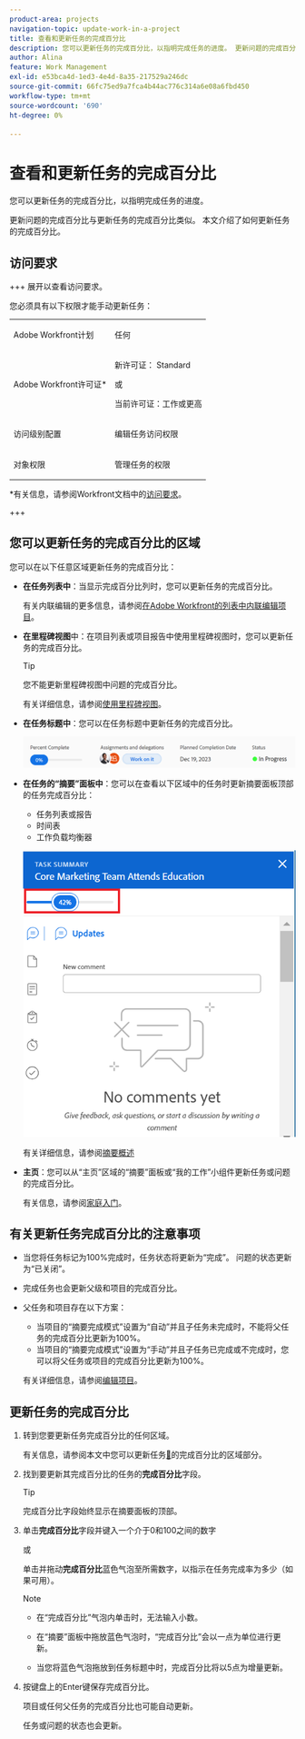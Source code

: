 ```yaml
---
product-area: projects
navigation-topic: update-work-in-a-project
title: 查看和更新任务的完成百分比
description: 您可以更新任务的完成百分比，以指明完成任务的进度。 更新问题的完成百分比与更新任务的完成百分比类似。 本文介绍了如何更新任务的完成百分比。
author: Alina
feature: Work Management
exl-id: e53bca4d-1ed3-4e4d-8a35-217529a246dc
source-git-commit: 66fc75ed9a7fca4b44ac776c314a6e08a6fbd450
workflow-type: tm+mt
source-wordcount: '690'
ht-degree: 0%

---
```


# 查看和更新任务的完成百分比

<!--Audited: 05/2025-->

您可以更新任务的完成百分比，以指明完成任务的进度。

更新问题的完成百分比与更新任务的完成百分比类似。 本文介绍了如何更新任务的完成百分比。

## 访问要求

+++ 展开以查看访问要求。

您必须具有以下权限才能手动更新任务：

<table style="table-layout:auto"> 
 <col> 
 <col> 
 <tbody> 
  <tr> 
   <td role="rowheader">Adobe Workfront计划</td> 
   <td> <p>任何</p> </td> 
  </tr> 
  <tr> 
   <td role="rowheader">Adobe Workfront许可证*</td> 
   <td> <p>新许可证： Standard</p> 
   或
   <p>当前许可证：工作或更高</p>
   </td> 
  </tr> 
  <tr> 
   <td role="rowheader">访问级别配置</td> 
   <td> <p>编辑任务访问权限</p> </td> 
  </tr> 
  <tr> 
   <td role="rowheader">对象权限</td> 
   <td> <p>管理任务的权限</p>  </td> 
  </tr> 
 </tbody> 
</table>

*有关信息，请参阅Workfront文档中的[访问要求](/help/quicksilver/administration-and-setup/add-users/access-levels-and-object-permissions/access-level-requirements-in-documentation.md)。

+++

## 您可以更新任务的完成百分比的区域

您可以在以下任意区域更新任务的完成百分比：

* **在任务列表中**：当显示完成百分比列时，您可以更新任务的完成百分比。

  有关内联编辑的更多信息，请参阅[在Adobe Workfront的列表中内联编辑项目](../../../workfront-basics/navigate-workfront/use-lists/inline-edit-objects.md)。

* **在里程碑视图**&#x200B;中：在项目列表或项目报告中使用里程碑视图时，您可以更新任务的完成百分比。

  >[!TIP]
  >
  >  您不能更新里程碑视图中问题的完成百分比。


  有关详细信息，请参阅[使用里程碑视图](../../../reports-and-dashboards/reports/reporting-elements/use-milestone-view.md)。

* **在任务标题中**：您可以在任务标题中更新任务的完成百分比。

  ![](assets/nwe-updatetaskpercentinheader-350x54.png)

* **在任务的“摘要”面板中**：您可以在查看以下区域中的任务时更新摘要面板顶部的任务完成百分比：

   * 任务列表或报告
   * 时间表
   * 工作负载均衡器

  ![](assets/update-percent-complete-in-task-summary-highlighted.png)

  有关详细信息，请参阅[摘要概述](/help/quicksilver/workfront-basics/the-new-workfront-experience/summary-overview.md)

* **主页**：您可以从“主页”区域的“摘要”面板或“我的工作”小组件更新任务或问题的完成百分比。

  有关信息，请参阅[家庭入门](/help/quicksilver/workfront-basics/using-home/using-the-home-area/get-started-with-home.md)。

## 有关更新任务完成百分比的注意事项

* 当您将任务标记为100%完成时，任务状态将更新为“完成”。 问题的状态更新为“已关闭”。
* 完成任务也会更新父级和项目的完成百分比。
* 父任务和项目存在以下方案：
   * 当项目的“摘要完成模式”设置为“自动”并且子任务未完成时，不能将父任务的完成百分比更新为100%。
   * 当项目的“摘要完成模式”设置为“手动”并且子任务已完成或不完成时，您可以将父任务或项目的完成百分比更新为100%。

  有关详细信息，请参阅[编辑项目](../manage-projects/edit-projects.md)。

## 更新任务的完成百分比

1. 转到您要更新任务完成百分比的任何区域。

   有关信息，请参阅本文中您可以更新任务[&#128279;](#areas-where-you-can-update-the-percent-complete-of-a-task)的完成百分比的区域部分。

1. 找到要更新其完成百分比的任务的&#x200B;**完成百分比**&#x200B;字段。

   >[!TIP]
   >
   >完成百分比字段始终显示在摘要面板的顶部。

1. 单击&#x200B;**完成百分比**&#x200B;字段并键入一个介于0和100之间的数字

   或

   单击并拖动&#x200B;**完成百分比**&#x200B;蓝色气泡至所需数字，以指示在任务完成率为多少（如果可用）。

   >[!NOTE]
   >
   >    * 在“完成百分比”气泡内单击时，无法输入小数。
   >    * 在“摘要”面板中拖放蓝色气泡时，“完成百分比”会以一点为单位进行更新。
   >
   >    * 当您将蓝色气泡拖放到任务标题中时，完成百分比将以5点为增量更新。

1. 按键盘上的Enter键保存完成百分比。

   项目或任何父任务的完成百分比也可能自动更新。

   任务或问题的状态也会更新。

